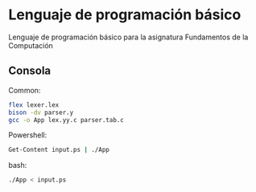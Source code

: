 # Lenguaje de programación básico

Lenguaje de programación básico para la asignatura Fundamentos de la Computación

## Consola

Common:

```sh
flex lexer.lex
bison -dv parser.y
gcc -o App lex.yy.c parser.tab.c
```

Powershell:

```sh
Get-Content input.ps | ./App 
```

bash:

```sh
./App < input.ps
```
